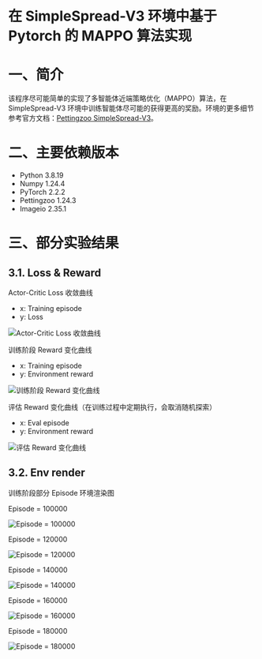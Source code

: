 # 在 SimpleSpread-V3 环境中基于 Pytorch 的 MAPPO 算法实现

# 一、简介

该程序尽可能简单的实现了多智能体近端策略优化（MAPPO）算法，在 SimpleSpread-V3 环境中训练智能体尽可能的获得更高的奖励。环境的更多细节参考官方文档：[Pettingzoo SimpleSpread-V3](https://pettingzoo.farama.org/environments/mpe/simple_spread/)。

# 二、主要依赖版本

- Python 3.8.19
- Numpy  1.24.4
- PyTorch 2.2.2
- Pettingzoo 1.24.3
- Imageio 2.35.1

# 三、部分实验结果

## 3.1. Loss & Reward

Actor-Critic Loss 收敛曲线

- x: Training episode
- y: Loss

![Actor-Critic Loss 收敛曲线](doc/ex_ac_loss.png)

训练阶段 Reward 变化曲线

- x: Training episode
- y: Environment reward

![训练阶段 Reward 变化曲线](doc/ex_train_reward.png)

评估 Reward 变化曲线（在训练过程中定期执行，会取消随机探索）

- x: Eval episode
- y: Environment reward

![评估 Reward 变化曲线](doc/ex_eval_reward.png)

## 3.2. Env render

训练阶段部分 Episode 环境渲染图

Episode = 100000

![Episode = 100000](doc/env_100000.gif)

Episode = 120000

![Episode = 120000](doc/env_120000.gif)

Episode = 140000

![Episode = 140000](doc/env_140000.gif)

Episode = 160000

![Episode = 160000](doc/env_160000.gif)

Episode = 180000

![Episode = 180000](doc/env_180000.gif)